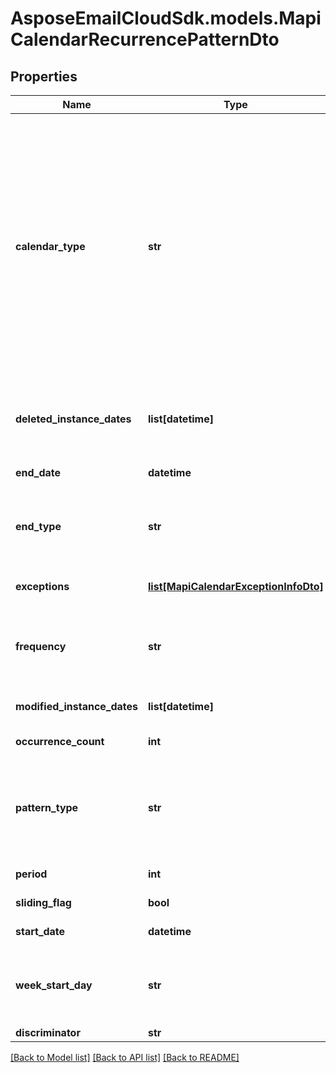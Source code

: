# AsposeEmailCloudSdk.models.MapiCalendarRecurrencePatternDto
## Properties
Name | Type | Description | Notes
------------ | ------------- | ------------- | -------------
**calendar_type** | **str** | Enumerated the calendar type of the mapi recurrence Enum, available values: Default, CalGregorian, CalGregorianUs, CalJapan, CalTaiwan, CalKorea, CalHijri, CalThai, CalHebrew, CalGregorianMeFrench, CalGregorianArabic, CalGregorianXLitEnglish, CalGregorianXLitFrench, CalLunarJapanese, CalChineseLunar, CalSaka, CalLunarEtoChn, CalLunarEtoKor, CalLunarRokuyou, CalLunarKorean, CalUmAlQura | 
**deleted_instance_dates** | **list[datetime]** | An array of dates, each of which is the original instance date of either a deleted instance or a modified instance for this recurrence.              | [optional] 
**end_date** | **datetime** | End date of an item recurrence pattern.              | 
**end_type** | **str** | Enumerates the ending type for the recurrence. Enum, available values: None, EndAfterDate, EndAfterNOccurrences, NeverEnd | 
**exceptions** | [**list[MapiCalendarExceptionInfoDto]**](MapiCalendarExceptionInfoDto.md) | An exception specifies changes to an instance of a recurring series.              | [optional] 
**frequency** | **str** | Enumerates mapi calendar recurrence frequency Enum, available values: None, Daily, Weekly, Monthly, Yearly | 
**modified_instance_dates** | **list[datetime]** | An array of dates, each of which is the date of a modified instance.              | [optional] 
**occurrence_count** | **int** | Number of occurrences in a recurrence.              | 
**pattern_type** | **str** | Enumerates the mapi calendar recurrence pattern types Enum, available values: Day, Week, Month, MonthEnd, MonthNth, HjMonth, HjMonthNth, HjMonthEnd | 
**period** | **int** | Interval at which the meeting pattern repeats.              | 
**sliding_flag** | **bool** | Defines whether pattern is sliding or not.              | 
**start_date** | **datetime** | Start date of an item recurrence pattern.              | 
**week_start_day** | **str** | Day of week. Enum, available values: Sunday, Monday, Tuesday, Wednesday, Thursday, Friday, Saturday | 
**discriminator** | **str** |  | 



[[Back to Model list]](README.md#documentation-for-models) [[Back to API list]](README.md#documentation-for-api-endpoints) [[Back to README]](README.md)


